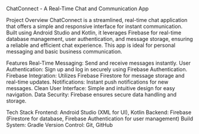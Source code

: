 ChatConnect - A Real-Time Chat and Communication App

Project Overview
ChatConnect is a streamlined, real-time chat application that offers a simple and responsive interface for instant communication. Built using Android Studio and Kotlin, it leverages Firebase for real-time database management, user authentication, and message storage, ensuring a reliable and efficient chat experience. This app is ideal for personal messaging and basic business communication.

Features 
Real-Time Messaging: Send and receive messages instantly.
User Authentication: Sign up and log in securely using Firebase Authentication.
Firebase Integration: Utilizes Firebase Firestore for message storage and real-time updates.
Notifications: Instant push notifications for new messages.
Clean User Interface: Simple and intuitive design for easy navigation.
Data Security: Firebase ensures secure data handling and storage.

Tech Stack
Frontend: Android Studio (XML for UI), Kotlin
Backend: Firebase (Firestore for database, Firebase Authentication for user management)
Build System: Gradle
Version Control: Git, GitHub
